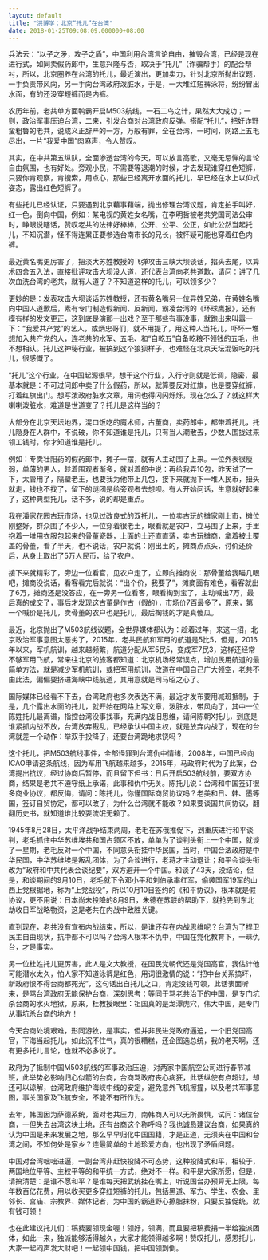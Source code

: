 ```yaml
---
layout: default
title: "洪博学：北京“托儿”在台湾"
date: 2018-01-25T09:08:09.000000+08:00
---
```


兵法云：“以子之矛，攻子之盾”，中国利用台湾言论自由，摧毁台湾，已经是现在进行式，如同卖假药郎中，生意兴隆与否，取决于“托儿”（诈骗帮手）的配合帮衬，所以，北京圈养在台湾的托儿，最近演出，更加卖力，针对北京所抛出议题，一手负责带风向，另一手向台湾政府泼脏水，于是，一大堆红短裤泳将，纷纷冒出水面，有的还没穿短裤而是内裤。

农历年前，老共单方面鸭霸开启M503航线，一石二鸟之计，果然大大成功；一则，政治军事压迫台湾，二来，引发台商对台湾政府反弹。搭配“托儿”，把奸诈野蛮粗鲁的老共，说成义正辞严的一方，万般有罪，全在台湾，一时间，网路上五毛尽出，一片“我爱中国”肉麻声，令人赞叹。

其实，在中共第五纵队，全面渗透台湾的今天，可以放言高歌，又毫无忌惮的言论自由氛围，也有好处。旁观小民，不需要等退潮的时候，才去发现谁穿红色短裤，只要你肯观察，肯搜索，用点心，那些已经离开水面的托儿，早已经在水上以仰式姿态，露出红色短裤了。

有些托儿已经认证，只要遇到北京藉事藉端，抛出修理台湾议题，肯定拍手叫好，红一色，倒向中国，例如：某电视的黄姓女名嘴，在李明哲被老共党国司法公审时，睁眼说瞎话，赞叹老共的法律好棒棒，公开、公平、公正，如此公然当起托儿，不知沉潜，怪不得连累正要参选台南市长的兄长，被怀疑可能也穿着红色内裤。

最近黄名嘴更厉害了，把淡大苏姓教授的飞弹攻击三峡大坝谈话，掐头去尾，以算术四舍五入法，直接批评攻击大坝没人道，还代表台湾向老共道歉，请问：讲了几次血洗台湾的老共，就有人道了？不知道这样的托儿，可以领多少？

更妙的是：发表攻击大坝谈话苏姓教授，还有黄名嘴另一位异姓兄弟，在黄姓名嘴向中国人道歉后，素有专门制造假新闻、反新闻，霸凌台湾的《环球鹰报》，还有模有样的发文更正，这到底是演那一出戏？至于那些有事没事，就跑出来叫嚣一下：“我爱共产党”的艺人，或炳忠哥们，就不用提了，用这种人当托儿，吓坏一堆想加入共产党的人，连老共的水军、五毛、和“自乾五”自备乾粮不领钱的五毛，也不想相认。托儿这神秘行业，被搞到这个狼狈样子，也难怪在北京天坛混饭吃的托儿，很感慨了。

“托儿”这个行业，在中国起源很早，想干这个行业，入行守则就是低调，隐密，最基本就是：不可过问郎中卖了什么假药，所以，就算要反对红旗，也是要穿红裤，打着红旗出门。想写泼政府脏水文章，用词也得闪闪烁烁，现在怎么了？就这样大喇喇泼脏水，难道是世道变了？托儿是这样当的？

大部分在北京天坛地界，混口饭吃的魔术师，古董商，卖药郎中，都带着托儿，托儿隐身在人群中，不说破，你不知道谁是托儿，只有当人潮散去，少数人围拢过来领工钱时，你才知道谁是托儿。

例如：专卖壮阳药的假药郎中，摊子一摆，就有人主动围了上来。一位外表很瘦弱，单薄的男人，趁着围观者渐多，就对着郎中说：再给我弄10包，昨天试了一下，太管用了，隔壁老王，也要我为他带上几包，接下来就抛下一堆人民币，扭头就走，钱也不找了，留下的谜团是给旁观者去想呗。有人开始问话，生意就好起来了，这种典型托儿，话不多，说的却是重点。

我在潘家花园古玩市场，也见过改良式的双托儿，一位卖古玩的摊家刚上市，摊位刚整好，群众围了不少人，一位穿着很老土，眼看就是农户，立马围了上来，手里抱着一堆用衣服包起来的骨董瓷器，上面的土还直直落，卖古玩摊商，拿着被土覆盖的骨董，看了半天，也不说话，农户就说：刚出土的，摊商点点头，讨价还价后，从身上取出了5万人民币，给了农户。

接下来就精彩了，旁边一位看官，见农户走了，立即向摊商说：那骨董给我瞄几眼吧，摊商没说话，看客看完后就说：“出个价，我要了”，摊商面有难色，看客就出了6万，摊商还是没答应，在一旁另一位看客，眼看掏到宝了，主动喊出7万，最后真的成交了，事后才发现这古董是作古（假的），市场价7百最多了，原来，第一个喊价是托儿，卖骨董的农户也是托儿，最后掏钱的才是真傻瓜。

最近，北京抛出了M503航线议题，全世界媒体都认为：趁着过年，来这一招，北京政治军事意图太恶劣了，2015年，老共民航和军用的航道是5比5，但是，2016年以来，军机航训，越来越频繁，航道分配从军5民5，变成军7民3，这样还经常不够军用飞航，常来往北京的旅客都知道：北京机场经常误点，增加民用航道的最简单方法，就是减少军机航训，或把军用航训，改道在中国自己广大领空，老共不由此法，偏偏要挤进海峡中线航道，其用意就是司马昭之心了。

国际媒体已经看不下去，台湾政府也多次表达不满，最近才发布要用减班抵制，于是，几个露出水面的托儿，就开始在网路上写文章，泼脏水，带风向了，其中一位陈姓托儿最离谱，指控台湾没事找事，充满内战旧思维，请问陈朝X托儿，到底是谁紧抓内战不放，台湾放弃戡乱，已经承认中国主权，就是放弃内战了，现在的台湾就差一个动作：举双手投降了，还要台湾跪地求饶吗？

这个托儿，把M503航线事件，全部怪罪到台湾仇中情绪，2008年，中国已经向ICAO申请这条航线，因为军用飞航越来越多，2015年，马政府时代为了此案，台湾提出抗议，经过协商后暂停，而且留下但书：日后开启503航线前，要双方协商，结果是老共不遵守纸上承诺，此事和仇中无关。陈托儿说：台湾和中国签订很多商业协议，都反悔，请问：陈托儿，你懂国际商贸协议吗？老美和日、韩、墨等国，签订自贸协定，都可以改了，为什么台湾就不能改？如果要谈国共间协议，翻翻历史书，就知道谁比较耍流氓无赖了。

1945年8月28日，太平洋战争结束两周，老毛在苏俄推促下，到重庆进行和平谈判，老毛抓住中华苏维埃共和国占领区不放，单单为了谈判头衔上一个中国，就谈了一星期，老毛反对一个中国，不同意头衔挂中华民国，当时，中国合法政府是中华民国，中华苏维埃是叛乱团体，为了会谈进行，老蒋才主动退让；和平会谈头衔改为“政府和中共代表会谈纪要”，双方避开一个中国。和谈了43天，没结论，但是，和谈期间的9月10日，老毛就下令邓小平和刘伯承率红军，偷袭国军19军的山西上党根据地，称为“上党战役”，所以10月10日签约的《和平协议》，根本就是假协议，更不用说：日本尚未投降的8月9日，朱德在苏联的帮助下，就抢先到东北劫收日军战略物资，这是老共在内战中致胜关键。

直到现在，老共没有宣布内战结束，所以，是谁还存在内战思维呢？台湾为了捍卫民主自由现状，抗中都不可以吗？台湾人根本不仇中，中国在党化教育下，一昧仇台，才是事实。

另一位杜姓托儿更厉害，此人是文大教授，在国民党朝代还是党国高官，我估计他可能潜水太久，怕人家不知道泳裤是红色，用词很激情的说：“把中台关系搞坏，新政府恨不得台商都死光”，这句话出自托儿之口，肯定没钱可领，此话表面听来，是骂台湾政府无能保护台商，深刻思考：等同于骂老共治下的中国，是专门坑杀台商的水火地狱，原来，杜教授眼里：祖国真的是龙潭虎穴，伟大中国，是专门从事坑杀台商的地方！

今天台商处境艰难，形同游牧，是事实，但并非民进党政府逼迫，一个旧党国高官，下海当起托儿，如此沉不住气，真的很糟糕，还企图选总统，我的老天啊，还有更多托儿言论，也就不必多说了。

政府为了抵制中国M503航线的军事政治压迫，对两家中国航空公司进行春节减班，此举势必影响归心似箭的台商，台商骂政府丧心病狂，此话纵使有点超过，却还可以谅解，台湾政府维护海峡中线的安定，避免意外飞机擦撞，以及老共军事意图，事关国家及飞航安全，不能不有所作为。

去年，韩国因为萨德系统，面对老共压力，南韩商人可以无所畏惧，试问：诸位台商，一但失去台湾这块土地，还有台商这个称呼吗？我也诚恳建议台商，如果真的认为中国是未来发展之地，那么早早归化中国国籍，才是正道，无须夹在中国和台湾之间，不知何处是家乡？连最简单的土地珍爱方向，也出现了矛盾问题。

中国对台湾咄咄进逼，一副台湾非赶快投降不可态势，这种投降式和平，相较于，两国地位平等、主权平等的和平统一方式，绝对不一样。和平是大家所愿，但是，请搞清楚：是谁不愿和平？是谁每天把武统挂在嘴上，听说国台办预算无上限，每年数百亿花费，用以收买更多穿红短裤的托儿，包括黑道、军方、学生、农会、里邻长、宫庙、宗教界、媒体记者，为中国的霸道野心擦脂抹粉，只要反独促统，就有钱可领！

也在此建议托儿们：稿费要领现金喔！领好，领满，而且要把稿费捐一半给独派团体，如此一来，独派能够活得越久，大家才能领得越多啊！赞叹托儿，感恩托儿，大家一起闷声发大财吧！一起领中国钱，把中国领到倒。

